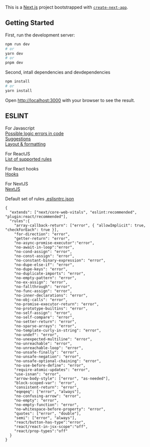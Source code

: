 This is a [Next.js](https://nextjs.org/) project bootstrapped with [`create-next-app`](https://github.com/vercel/next.js/tree/canary/packages/create-next-app).

## Getting Started

First, run the development server:

```bash
npm run dev
# or
yarn dev
# or
pnpm dev
```

Second, intall dependencies and devdependencies
```bash
npm install
# or
yarn install
```

Open [http://localhost:3000](http://localhost:3000) with your browser to see the result.

## ESLINT

For Javascript\
[Possible logic errors in code](https://eslint.org/docs/latest/rules/#possible-problems)\
[Suggestions](https://eslint.org/docs/latest/rules/#suggestions)\
[Layout & formatting](https://eslint.org/docs/latest/rules/#layout--formatting)

For ReactJS\
[List of supported rules](https://www.npmjs.com/package/eslint-plugin-react)

For React hooks\
[Hooks](https://www.npmjs.com/package/eslint-plugin-react-hooks)

For NextJS\
[NextJS](https://www.npmjs.com/package/@next/eslint-plugin-next)

Default set of rules [.eslisntrc.json](https://github.com/abidwai/style-guide-demo/blob/main/.eslintrc.json)

```
{
  "extends": ["next/core-web-vitals", "eslint:recommended", "plugin:react/recommended"],
  "rules":{
    "array-callback-return": ["error", { "allowImplicit": true, "checkForEach": true }],
    "for-direction": "error",
    "getter-return": "error",
    "no-async-promise-executor":"error",
    "no-await-in-loop":"error",
    "no-cond-assign": "error",
    "no-const-assign": "error",
    "no-constant-binary-expression": "error",
    "no-dupe-else-if": "error",
    "no-dupe-keys": "error",
    "no-duplicate-imports": "error",
    "no-empty-pattern": "error",
    "no-ex-assign": "error",
    "no-fallthrough": "error",
    "no-func-assign": "error",
    "no-inner-declarations": "error",
    "no-obj-calls": "error",
    "no-promise-executor-return": "error",
    "no-prototype-builtins": "error",
    "no-self-assign": "error",
    "no-self-compare": "error",
    "no-setter-return": "error",
    "no-sparse-arrays": "error",
    "no-template-curly-in-string": "error",
    "no-undef": "error",
    "no-unexpected-multiline": "error",
    "no-unreachable": "error",
    "no-unreachable-loop": "error",
    "no-unsafe-finally": "error",
    "no-unsafe-negation": "error",
    "no-unsafe-optional-chaining": "error",
    "no-use-before-define": "error",
    "require-atomic-updates": "error",
    "use-isnan": "error",
    "arrow-body-style": ["error", "as-needed"],
    "block-scoped-var": "error",
    "consistent-return": "error",
    "eqeqeq": ["error", "always"],
    "no-confusing-arrow": "error",
    "no-empty": "error",
    "no-empty-function": "error",
    "no-whitespace-before-property": "error",
    "quotes": ["error", "double"],
    "semi": ["error", "always"],
    "react/button-has-type":"error",
    "react/react-in-jsx-scope":"off",
    "react/prop-types":"off"
  }
}
```
